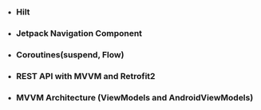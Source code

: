 
- ### Hilt
- ### Jetpack Navigation Component
- ### Coroutines(suspend, Flow)
- ### REST API with MVVM and Retrofit2
- ### MVVM Architecture (ViewModels and AndroidViewModels)
 
